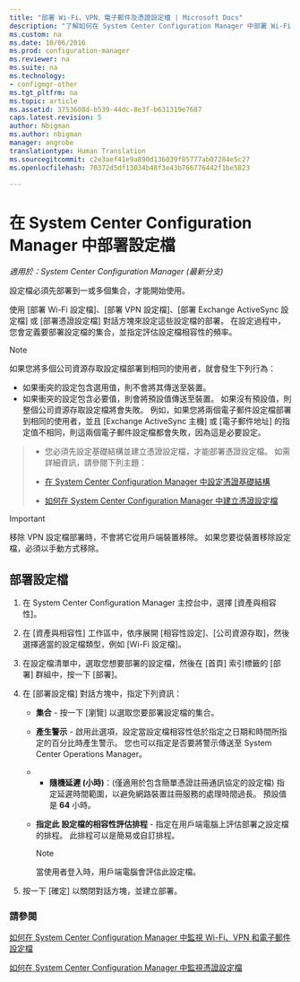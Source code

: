 ```yaml
---
title: "部署 Wi-Fi、VPN、電子郵件及憑證設定檔 | Microsoft Docs"
description: "了解如何在 System Center Configuration Manager 中部署 Wi-Fi、VPN、電子郵件和憑證設定檔。"
ms.custom: na
ms.date: 10/06/2016
ms.prod: configuration-manager
ms.reviewer: na
ms.suite: na
ms.technology:
- configmgr-other
ms.tgt_pltfrm: na
ms.topic: article
ms.assetid: 3753608d-b539-44dc-8e3f-b631319e7687
caps.latest.revision: 5
author: Nbigman
ms.author: nbigman
manager: angrobe
translationtype: Human Translation
ms.sourcegitcommit: c2e3aef41e9a890d136039f85777ab07284e5c27
ms.openlocfilehash: 70372d5df13034b48f3e43b766776442f1be5823

---
```

# <a name="deploy-profiles-in-system-center-configuration-manager"></a>在 System Center Configuration Manager 中部署設定檔

*適用於：System Center Configuration Manager (最新分支)*

設定檔必須先部署到一或多個集合，才能開始使用。  

 使用 [部署 Wi-Fi 設定檔]、[部署 VPN 設定檔]、[部署 Exchange ActiveSync 設定檔] 或 [部署憑證設定檔] 對話方塊來設定這些設定檔的部署。 在設定過程中，您會定義要部署設定檔的集合，並指定評估設定檔相容性的頻率。  

> [!NOTE]  
>  如果您將多個公司資源存取設定檔部署到相同的使用者，就會發生下列行為：  
>   
>  -   如果衝突的設定包含選用值，則不會將其傳送至裝置。  
> -   如果衝突的設定包含必要值，則會將預設值傳送至裝置。 如果沒有預設值，則整個公司資源存取設定檔將會失敗。 例如，如果您將兩個電子郵件設定檔部署到相同的使用者，並且 [Exchange ActiveSync 主機]  或 [電子郵件地址]  的指定值不相同，則這兩個電子郵件設定檔都會失敗，因為這是必要設定。  

> -   您必須先設定基礎結構並建立憑證設定檔，才能部署憑證設定檔。 如需詳細資訊，請參閱下列主題：  
>   
>  -   [在 System Center Configuration Manager 中設定憑證基礎結構](certificate-infrastructure.md)  
> -   [如何在 System Center Configuration Manager 中建立憑證設定檔](create-certificate-profiles.md)    

> [!IMPORTANT]  
>  移除 VPN 設定檔部署時，不會將它從用戶端裝置移除。 如果您要從裝置移除設定檔，必須以手動方式移除。
>   

## <a name="deploying--profiles"></a>部署設定檔  


1.  在 System Center Configuration Manager 主控台中，選擇 [資產與相容性]。  

2.  在 [資產與相容性] 工作區中，依序展開 [相容性設定]、[公司資源存取]，然後選擇適當的設定檔類型，例如 [Wi-Fi 設定檔]。  

3.  在設定檔清單中，選取您想要部署的設定檔，然後在 [首頁] 索引標籤的 [部署] 群組中，按一下 [部署]。  

4.  在 [部署設定檔] 對話方塊中，指定下列資訊：  

    -   **集合** - 按一下 [瀏覽] 以選取您要部署設定檔的集合。  

    -   **產生警示** - 啟用此選項，設定當設定檔相容性低於指定之日期和時間所指定的百分比時產生警示。 您也可以指定是否要將警示傳送至 System Center Operations Manager。  

    -   -   **隨機延遲 (小時)**：(僅適用於包含簡單憑證註冊通訊協定的設定檔) 指定延遲時間範圍，以避免網路裝置註冊服務的處理時間過長。 預設值是 **64** 小時。  

    -   **指定此 <type> 設定檔的相容性評估排程** - 指定在用戶端電腦上評估部署之設定檔的排程。 此排程可以是簡易或自訂排程。  

        > [!NOTE]  
        >  當使用者登入時，用戶端電腦會評估此設定檔。  

5.  按一下 [確定] 以關閉對話方塊，並建立部署。

### <a name="see-also"></a>請參閱  

[如何在 System Center Configuration Manager 中監視 Wi-Fi、VPN 和電子郵件設定檔](monitor-wifi-email-vpn-profiles.md)

[如何在 System Center Configuration Manager 中監視憑證設定檔](monitor-certificate-profiles.md)



<!--HONumber=Dec16_HO3-->


